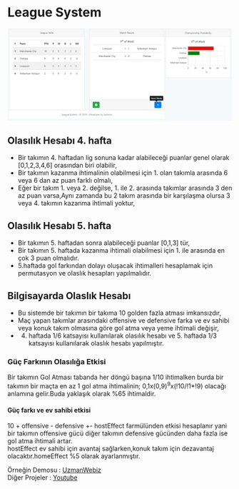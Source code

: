 # League System
![ornek-1](docs/league.jpg)
## Olasılık Hesabı 4. hafta ##
- Bir takımın 4. haftadan lig sonuna kadar alabileceği puanlar genel olarak [0,1,2,3,4,6] orasından biri olabilir,
- Bir takımın kazanma ihtimalinin olabilmesi için 1. olan takımla arasında 6 veya 6 dan az puan farklı olmalı,
- Eğer bir takım 1. veya 2. değilse, 1. ile 2. arasında takımlar arasında 3 den az puan varsa,Aynı zamanda bu 2 takım arasında bir karşılaşma olursa 3 veya 4. takımın kazanma ihtimali yoktur,

## Olasılık Hesabı 5. hafta ##
- Bir takımın 5. haftadan sonra alabileceği puanlar [0,1,3] tür,
- Bir takımın 5. haftada kazanma ihtimali olabilmesi için 1. ile arasında en çok 3 puan olmalıdır.
-  5.haftada gol farkından dolayı oluşacak ihtimalleri hesaplamak için permutasyon ve olaslık hesapları yapılmalıdır.

## Bilgisayarda Olaslık Hesabı ##
- Bu sistemde bir takımın bir takıma 10 golden fazla atması imkansızdır,
- Maç yapan takımlar arasındaki offensive ve defensive farka ve ev sahibi veya konuk takım olmasına göre gol atma veya yeme ihtimali değişir,
- 4. haftada 1/6 katsayısı kullanılarak olasılık hesabı ve 5. haftada 1/3 katsayısı kullanılarak olaslık hesabı yapılmıştır.


### Güç Farkının Olasılığa Etkisi ###


Bir takımın Gol Atması tabanda her döngü başına 1/10 ihtimalken burda bir takımın bir maçta en az 1 gol atma ihtimalinin;
0,1x(0,9)<sup>9</sup>x(!10/!1*!9) olacağı anlamına gelir.Buda yaklaşık olarak %65 ihtimaldir.
#### Güç farkı ve ev sahibi etkisi ####
10 + offensive - defensive +- hostEffect farmülünden etkisi hesaplanır yani bir takımın offensive gücü diğer takımın defensive gücünden daha fazla ise gol atma ihtimali artar. <br>
hostEffect ev sahibi için avantaj sağlarken,konuk takım için dezavantaj olacaktır.homeEffect %5 olarak ayarlanmıştır.


Örneğin Demosu : [UzmanWebiz](https://www.uzmanwebiz.net/) <br>
Diğer Projeler : [Youtube](https://www.youtube.com/channel/UC4OS6so-d9J9OgtQ1a4ROTg?view_as=subscriber) 
